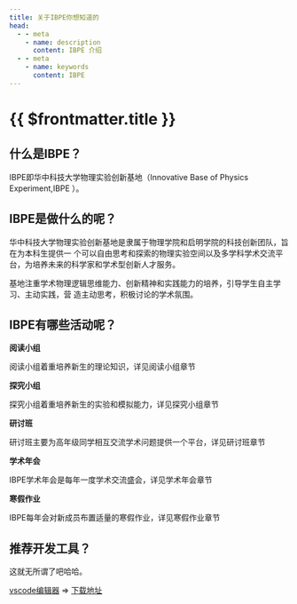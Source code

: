 ```yaml
--- 
title: 关于IBPE你想知道的
head:
  - - meta
    - name: description
      content: IBPE 介绍
  - - meta
    - name: keywords
      content: IBPE 
---
```


# {{ $frontmatter.title }}

## 什么是IBPE？
IBPE即华中科技大学物理实验创新基地（Innovative  Base  of  Physics  Experiment,IBPE ）。

## IBPE是做什么的呢？

华中科技大学物理实验创新基地是隶属于物理学院和启明学院的科技创新团队，旨在为本科生提供一 个可以自由思考和探索的物理实验空间以及多学科学术交流平台，为培养未来的科学家和学术型创新人才服务。

基地注重学术物理逻辑思维能力、创新精神和实践能力的培养，引导学生自主学习、主动实践，营 
造主动思考，积极讨论的学术氛围。

## IBPE有哪些活动呢？

**阅读小组**  

阅读小组着重培养新生的理论知识，详见阅读小组章节

**探究小组**

探究小组着重培养新生的实验和模拟能力，详见探究小组章节

**研讨班**

研讨班主要为高年级同学相互交流学术问题提供一个平台，详见研讨班章节

**学术年会**

IBPE学术年会是每年一度学术交流盛会，详见学术年会章节

**寒假作业**

IBPE每年会对新成员布置适量的寒假作业，详见寒假作业章节

## 推荐开发工具？

这就无所谓了吧哈哈。

[vscode编辑器](https://code.visualstudio.com/) => [下载地址](https://blog.csdn.net/bielaiwuyang1999/article/details/117814237)
